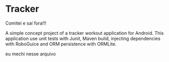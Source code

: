 Tracker
=======

Comitei e saí fora!!!

A simple concept project of a tracker workout application for Android. This application use unit tests with Junit, Maven build, injecting dependencies with RoboGuice and ORM persistence with ORMLite.

eu mechi nesse arquivo
